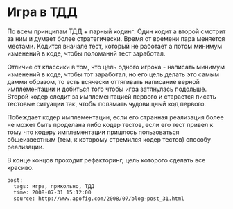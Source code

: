 # Игра в ТДД

По всем принципам ТДД + парный кодинг: Один кодит а второй смотрит за ним и думает более 
стратегически. Время от времени пара меняется местами. Кодится вначале тест, который не 
работает а потом минимум изменений в коде, чтобы поломаннй тест заработал.

Отличие от классики в том, что цель одного игрока - написать минимум изменений в коде, 
чтобы тот заработал, но его цель делать это самым дамми образом, то есть всячески оттягивать 
написание верной имплементации и добиться того чтобы игра затянулась подольше. Второй кодер 
следит за имплементацией первого и старается писать тестовые ситуации так, чтобы поламать 
чудовищный код первого.

Побеждает кодер имплементации, если его странная реализация более не может быть проделана 
либо кодер тестов, если его тест привел к тому что кодеру имплементации пришлось пользоваться 
общеизвестным (тем, к которому стремился кодер тестов) способу реализации.

В конце концов проходит рефакторинг, цель которого сделать все красиво.

```
post:   
  tags: игра, прикольно, ТДД
  time: 2008-07-31 15:12:00
  source: http://www.apofig.com/2008/07/blog-post_31.html
```